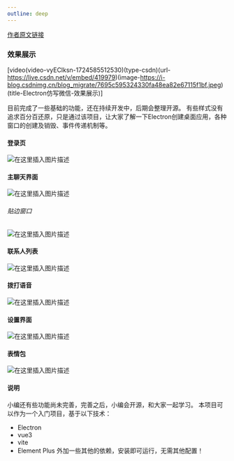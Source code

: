 ```yaml
---
outline: deep
---
```


[作者原文链接](https://blog.csdn.net/yan1915766026/article/details/141533561)

### 效果展示

[video(video-vyEClksn-1724585512530)(type-csdn)(url-https://live.csdn.net/v/embed/419979)(image-https://i-blog.csdnimg.cn/blog_migrate/7695c595324330fa48ea82e67115f1bf.jpeg)(title-Electron仿写微信-效果展示)]

目前完成了一些基础的功能，还在持续开发中，后期会整理开源。
有些样式没有追求百分百还原，只是通过该项目，让大家了解一下Electron创建桌面应用，各种窗口的创建及销毁、事件传递机制等。

#### 登录页
![在这里插入图片描述](https://i-blog.csdnimg.cn/direct/857a59cc621544eba918e3c9ef3fe2d9.png)
#### 主聊天界面
![在这里插入图片描述](https://i-blog.csdnimg.cn/direct/d1b66cca80c7402686714e3bd11faab8.png)
###### 贴边窗口
![在这里插入图片描述](https://i-blog.csdnimg.cn/direct/fdbdbb7d0db54828810321f1868c08df.png)
#### 联系人列表
![在这里插入图片描述](https://i-blog.csdnimg.cn/direct/ffa2f758e65e45759493ee4a37442566.png)
#### 拨打语音
![在这里插入图片描述](https://i-blog.csdnimg.cn/direct/d48ae0822cab4720bd6d20086ae2b6f2.png)
#### 设置界面
![在这里插入图片描述](https://i-blog.csdnimg.cn/direct/eb6a4d05736f4cd68cce9bedc816685f.png)
#### 表情包
![在这里插入图片描述](https://i-blog.csdnimg.cn/direct/4833c1da089346b18aa01a98ea56d69e.png)
#### 说明
小编还有些功能尚未完善，完善之后，小编会开源，和大家一起学习。
本项目可以作为一个入门项目，基于以下技术：
- Electron
- vue3
- vite
- Element Plus
  外加一些其他的依赖，安装即可运行，无需其他配置！
